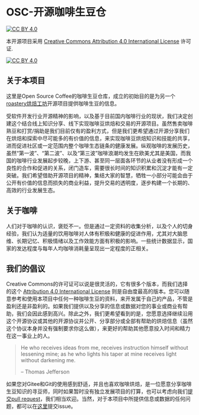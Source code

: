 # OSC-开源咖啡生豆仓

[![CC BY 4.0][cc-by-shield]][cc-by]

本开源项目采用 [Creative Commons Attribution 4.0 International License][cc-by] 许可证.

[![CC BY 4.0][cc-by-image]][cc-by]

## 关于本项目

这里是Open Source Coffee的咖啡生豆仓库，成立的初始目的是为另一个[roastery烘焙工坊](https://oscoffee.github.io/roastery/#/)开源项目提供咖啡生豆的信息。

受软件开发行业开源精神的影响，以及基于目前国内咖啡行业的现状，我们决定创建这个结合线上知识分享、线下实现咖啡豆烘焙和交易的开源项目。虽然售卖咖啡熟豆和打赏/捐助是我们目前仅有的盈利方式，但是我们更希望通过开源分享我们在烘焙和探索中尽可能多的有价值的信息，来实现咖啡豆烘焙知识和技能的共享，进而促进社区或一定范围内整个咖啡生态链条的健康发展。纵观咖啡的发展历史，虽然“第一波”、“第二波”、以及“第三波”咖啡浪潮均发生在欧美尤其是美国，而我国的咖啡行业发展起步较晚，上下游、甚至同一层面各环节的从业者没有形成一个良性的合作和促进的关系，闭门造车，需要很长时间的知识积累和沉淀才能有一定突破。我们希望借助开源项目的精神，集结大家的智慧，牺牲一小部分可能会由于公开有价值的信息而损失的商业利益，提升交易的透明度，逐步构建一个长期的、高效的行业发展生态。

## 关于咖啡

人们对于咖啡的认识，褒贬不一。但是通过一定资料的收集分析，以及个人的切身经验，我们认为适量的饮用咖啡对人体有积极和健康的促进作用，尤其对大脑思维、长期记忆、积极情绪以及工作效能方面有积极的影响。一些统计数据显示，国家的发达程度与每年人均咖啡消耗量呈现出一定程度的正相关。

## 我们的倡议

Creative Commons的许可证可以说是很灵活的，它有很多个版本，而我们选择的这个 [Attribution 4.0 International License][cc-by] 则是自由度最高的版本。您可以随意参考和使用本项目中任何一种咖啡生豆的资料，来开发属于自己的产品，不管是盈利还是非盈利的。如果我们提供以及分享的信息或数据对您的事业或商业有帮助，我们会因此感到高兴。除此之外，我们更希望看到的是，您愿意选择继续沿用这个开源协议或其他的开源协议并公开、分享部分或全部有帮助的烘焙信息（虽然这个协议本身并没有强制要求你这么做），来更好的帮助其他愿意投入时间和精力在这一事业上的人。

> He who receives ideas from me, receives instruction himself without lessening mine; as he who lights his taper at mine receives light without darkening me.
>
> – Thomas Jefferson

如果您对Gitee和Git的使用感到舒适，并且也喜欢咖啡烘焙，是一位愿意分享咖啡生豆知识的寻豆师，同时如果暂时没有独立发展项目的打算，也可以考虑向我们[提交pull request](https://github.com/OSCoffee/origin/pulls)，我们相当欢迎。当然，对于本项目中所提供信息或数据的任何问题，都可以在[这里](https://github.com/OSCoffee/origin/issues)提交issue。

[cc-by]: https://creativecommons.org/licenses/by/4.0/deed.zh
[cc-by-image]: https://i.creativecommons.org/l/by/4.0/88x31.png
[cc-by-shield]: https://img.shields.io/badge/License-CC%20BY%204.0-lightgrey.svg
